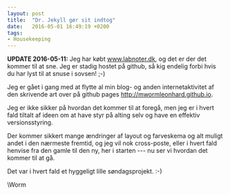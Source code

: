 ```yaml
---
layout: post
title:  "Dr. Jekyll gør sit indtog"
date:   2016-05-01 16:49:19 +0200
tags:
- Housekeeping
---
```


**UPDATE 2016-05-11:** Jeg har købt www.labnoter.dk, og det er der det kommer til at sne. Jeg er stadig hostet på github, så kig endelig forbi hvis du har lyst til at snuse i sovsen! ;-)

Jeg er gået i gang med at flytte al min blog- og anden internetaktivitet af den skrivende art over på github pages <http://mwormleonhard.github.io>.

Jeg er ikke sikker på hvordan det kommer til at foregå, men jeg er i hvert fald tiltalt af ideen om at have styr på alting selv og have en effektiv versionsstyring.

Der kommer sikkert mange ændringer af layout og farveskema og alt muligt andet i den nærmeste fremtid, og jeg vil nok cross-poste, eller i hvert fald henvise fra den gamle til den ny, her i starten --- nu ser vi hvordan det kommer til at gå.

Det var i hvert fald et hyggeligt lille søndagsprojekt. :-)

\\Worm
